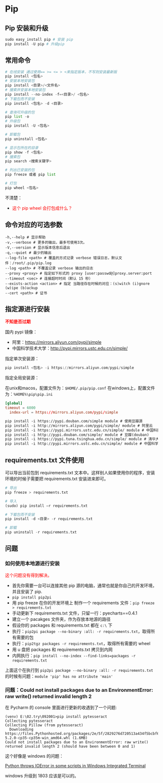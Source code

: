 # Pip


## Pip 安装和升级

```py
sudo easy_install pip # 安装 pip
pip install -U pip # 升级pip
```

## 常用命令

```py
# 在线安装 通过使用== >= <= > <来指定版本，不写则安装最新版
pip install <包名>
# 安装本地安装包
pip install <目录>/<文件名>
# 搜索并安装本地安装包
pip install --no-index -f=<目录>/ <包名>
# 下载包而不安装
pip install <包名> -d <目录>

# 查询可升级的包
pip list -o
# 升级包
pip install -U <包名>

# 卸载包
pip uninstall <包名>

# 显示包所在的目录
pip show -f <包名>
# 搜索包
pip search <搜索关键字>

# 列出已安装的包
pip freeze 或者 pip list

# 打包
pip wheel <包名>
```

不清楚：

- <span style="color:red;">这个 pip wheel 会打包成什么？</span>


## 命令对应的可选参数

```
-h,--help # 显示帮助
-v,--verbose # 更多的输出，最多可使用3次。
-V,--version # 显示版本信息后退出
-q,--quiet # 最少的输出
--log-file <path> # 覆盖的方式记录 verbose 错误日志，默认文件：/root/.pip/pip.log
--log <path> # 不覆盖记录 verbose 输出的日志
--proxy <proxy> # 指定如下形式的 proxy [user:passwd@]proxy.server:port
--timeout <sec> # 连接超时时间（默认 15 秒）
--exists-action <action> # 指定 当路径存在时候的对应：(s)witch (i)gnore (w)ipe (b)ackup
--cert <path> # 证书
```


## 指定源进行安装

<span style="color:red">**不知是否过期**</span>

国内 pypi 镜像：

- 阿里：<https://mirrors.aliyun.com/pypi/simple>
- 中国科学技术大学：<http://pypi.mirrors.ustc.edu.cn/simple/>

指定单次安装源：

```py
pip install <包名> -i https://mirrors.aliyun.com/pypi/simple
```

指定全局安装源：

在unix和macos，配置文件为：`$HOME/.pip/pip.conf`
在windows上，配置文件为：`%HOME%\pip\pip.ini`

```conf
[global]
timeout = 6000
  index-url = https://mirrors.aliyun.com/pypi/simple
```

```txt
pip install -i https://pypi.douban.com/simple module # 使用豆瓣源
pip install -i http://mirrors.aliyun.com/pypi/simple/ module # 阿里云
pip install -i https://pypi.mirrors.ustc.edu.cn/simple/ module # 中国科技大学
pip install -i http://pypi.douban.com/simple/ module # 豆瓣(douban)
pip install -i https://pypi.tuna.tsinghua.edu.cn/simple/ module # 清华大学
pip install -i http://pypi.mirrors.ustc.edu.cn/simple/ module # 中国科学技术大学
```



## requirements.txt 文件使用


可以导出当前包到 requirements.txt 文本中。这样别人如果使用你的程序，安装环境的时候子需要把 requirements.txt 安装进来即可。


```py
# 导出
pip freeze > requirements.txt

# 导入
(sudo) pip install –r requirements.txt

# 下载包而不安装
pip install -d <目录> -r requirements.txt

# 卸载
pip uninstall -r requirements.txt
```



## 问题

### 如何使用本地源进行安装

<span style="color:red;">这个问题没有得到解决。
</span>

- 首先你需要一台可以连接其他 pip 源的电脑，通常也就是你自己的开发环境，并且安装了 pip.
- `pip install pip2pi`
- 用 pip freeze 在你的开发环境上 制作一个 requirements 文件：`pip freeze > requirements.txt`
- 手动更新下 requirements.txt 文件，只留一行：pyecharts==0.4.1
- 建立一个 pacakges 文件夹，作为存放本地源的路径
- 假设你的 packages 和 requirements.txt 都在 `c:\` 下
- 执行：`pip2pi package --no-binary :all: -r requirements.txt`，取得所有需要的包
- 执行：`pip2tgz packages -r requirements.txt`，取得所有需要的 wheel
- 用 u 盘把 packages 和 requirements.txt 拷贝到内网
- 内网执行：`pip install --no-index --find-links=packages -r requirements.txt`

上面这个在执行到 `pip2pi package --no-binary :all: -r requirements.txt` 的时候有问题：`module 'pip' has no attribute 'main'`




### 问题：Could not install packages due to an EnvironmentError: raw write() returned invalid length 2

在 Pycharm 的 console 里面进行更新的收遇到了一个问题:

```
(venv) E:\02.try\092001>pip install pytesseract
Collecting pytesseract
Collecting Pillow (from pytesseract)
  Downloading https://files.Pythonhosted.org/packages/2e/5f/2829276d720513a434f5bcbf61316d98369a5707f6128b34c03f2213feb1/Pillow-5.2.0-cp35-cp35m-win_amd64.whl (1.6MB)
Could not install packages due to an EnvironmentError: raw write() returned invalid length 2 (should have been between 0 and 1)
```


这个好像是 windows 的问题：

[Python throws IOError in some scripts in Windows Integrated Terminal](https://github.com/Microsoft/vscode/issues/36630)

windows 升级到 1803 应该是可以的。
